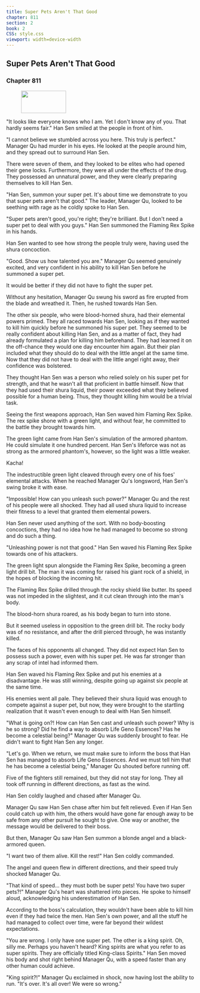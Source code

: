 ```yaml
---
title: Super Pets Aren't That Good
chapter: 811
section: 2
book: 2
CSS: style.css
viewport: width=device-width
---
```


## Super Pets Aren't That Good

### Chapter 811

<figure>
	<img src="../Images/gem.gif" alt="" id="gem" width="120" height="60" />
</figure>

"It looks like everyone knows who I am. Yet I don't know any of you. That hardly seems fair." Han Sen smiled at the people in front of him.

"I cannot believe we stumbled across you here. This truly is perfect." Manager Qu had murder in his eyes. He looked at the people around him, and they spread out to surround Han Sen.

There were seven of them, and they looked to be elites who had opened their gene locks. Furthermore, they were all under the effects of the drug. They possessed an unnatural power, and they were clearly preparing themselves to kill Han Sen.

"Han Sen, summon your super pet. It's about time we demonstrate to you that super pets aren't that good." The leader, Manager Qu, looked to be seething with rage as he coldly spoke to Han Sen.

"Super pets aren't good, you're right; they're brilliant. But I don't need a super pet to deal with you guys." Han Sen summoned the Flaming Rex Spike in his hands.

Han Sen wanted to see how strong the people truly were, having used the shura concoction.

"Good. Show us how talented you are." Manager Qu seemed genuinely excited, and very confident in his ability to kill Han Sen before he summoned a super pet.

It would be better if they did not have to fight the super pet.

Without any hesitation, Manager Qu swung his sword as fire erupted from the blade and wreathed it. Then, he rushed towards Han Sen.

The other six people, who were blood-horned shura, had their elemental powers primed. They all raced towards Han Sen, looking as if they wanted to kill him quickly before he summoned his super pet. They seemed to be really confident about killing Han Sen, and as a matter of fact, they had already formulated a plan for killing him beforehand. They had learned it on the off-chance they would one day encounter him again. But their plan included what they should do to deal with the little angel at the same time. Now that they did not have to deal with the little angel right away, their confidence was bolstered.

They thought Han Sen was a person who relied solely on his super pet for strength, and that he wasn't all that proficient in battle himself. Now that they had used their shura liquid, their power exceeded what they believed possible for a human being. Thus, they thought killing him would be a trivial task.

Seeing the first weapons approach, Han Sen waved him Flaming Rex Spike. The rex spike shone with a green light, and without fear, he committed to the battle they brought towards him.

The green light came from Han Sen's simulation of the armored phantom. He could simulate it one hundred percent. Han Sen's lifeforce was not as strong as the armored phantom's, however, so the light was a little weaker.

Kacha!

The indestructible green light cleaved through every one of his foes' elemental attacks. When he reached Manager Qu's longsword, Han Sen's swing broke it with ease.

"Impossible! How can you unleash such power?" Manager Qu and the rest of his people were all shocked. They had all used shura liquid to increase their fitness to a level that granted them elemental powers.

Han Sen never used anything of the sort. With no body-boosting concoctions, they had no idea how he had managed to become so strong and do such a thing.

"Unleashing power is not that good." Han Sen waved his Flaming Rex Spike towards one of his attackers.

The green light spun alongside the Flaming Rex Spike, becoming a green light drill bit. The man it was coming for raised his giant rock of a shield, in the hopes of blocking the incoming hit.

The Flaming Rex Spike drilled through the rocky shield like butter. Its speed was not impeded in the slightest, and it cut clean through into the man's body.

The blood-horn shura roared, as his body began to turn into stone.

But it seemed useless in opposition to the green drill bit. The rocky body was of no resistance, and after the drill pierced through, he was instantly killed.

The faces of his opponents all changed. They did not expect Han Sen to possess such a power, even with his super pet. He was far stronger than any scrap of intel had informed them.

Han Sen waved his Flaming Rex Spike and put his enemies at a disadvantage. He was still winning, despite going up against six people at the same time.

His enemies went all pale. They believed their shura liquid was enough to compete against a super pet, but now, they were brought to the startling realization that it wasn't even enough to deal with Han Sen himself.

"What is going on?! How can Han Sen cast and unleash such power? Why is he so strong? Did he find a way to absorb Life Geno Essences? Has he become a celestial being?" Manager Qu was suddenly brought to fear. He didn't want to fight Han Sen any longer.

"Let's go. When we return, we must make sure to inform the boss that Han Sen has managed to absorb Life Geno Essences. And we must tell him that he has become a celestial being," Manager Qu shouted before running off.

Five of the fighters still remained, but they did not stay for long. They all took off running in different directions, as fast as the wind.

Han Sen coldly laughed and chased after Manager Qu.

Manager Qu saw Han Sen chase after him but felt relieved. Even if Han Sen could catch up with him, the others would have gone far enough away to be safe from any other pursuit he sought to give. One way or another, the message would be delivered to their boss.

But then, Manager Qu saw Han Sen summon a blonde angel and a black-armored queen.

"I want two of them alive. Kill the rest!" Han Sen coldly commanded.

The angel and queen flew in different directions, and their speed truly shocked Manager Qu.

"That kind of speed... they must both be super pets! You have two super pets?!" Manager Qu's heart was shattered into pieces. He spoke to himself aloud, acknowledging his underestimation of Han Sen.

According to the boss's calculation, they wouldn't have been able to kill him even if they had twice the men. Han Sen's own power, and all the stuff he had managed to collect over time, were far beyond their wildest expectations.

"You are wrong. I only have one super pet. The other is a king spirit. Oh, silly me. Perhaps you haven't heard? King spirits are what you refer to as super spirits. They are officially titled King-class Spirits." Han Sen moved his body and shot right behind Manager Qu, with a speed faster than any other human could achieve.

"King spirit?!" Manager Qu exclaimed in shock, now having lost the ability to run. "It's over. It's all over! We were so wrong."